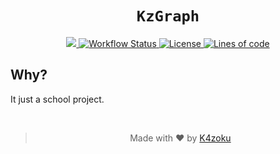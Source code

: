 <h1 align="center"><code>KzGraph</code></h1>
<p align="center">
    <a href="#">
        <img src="https://img.shields.io/badge/Development-WIP-FFAA33?style=for-the-badge">
    </a>
    <a href="https://github.com/K4zoku/KzGraph/actions/workflows/maven.yml">
        <img alt="Workflow Status" src="https://img.shields.io/github/workflow/status/K4zoku/KzGraph/Build & Upload?style=for-the-badge">
    </a>
    <a href="LICENSE">
        <img alt="License" src="https://img.shields.io/github/license/K4zoku/KzGraph?style=for-the-badge">
    </a>
    <a href="#">
        <img alt="Lines of code" src="https://img.shields.io/tokei/lines/github/K4zoku/KzGraph?style=for-the-badge">
    </a>
</p>
<h2>Why?</h2>
<p align="justify">
    It just a school project.
</p>
<br>
<blockquote>
    <p align="center">Made with ♥️ by <a href="https://github.com/K4zoku">K4zoku</a></p>
</blockquote>